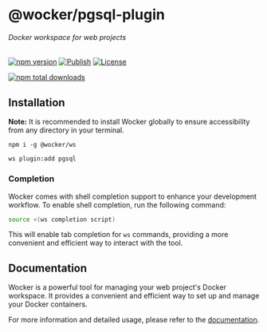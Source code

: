 # @wocker/pgsql-plugin

###### Docker workspace for web projects

[![npm version](https://img.shields.io/npm/v/@wocker/pgsql-plugin.svg)](https://www.npmjs.com/package/@wocker/pgsql-plugin)
[![Publish](https://github.com/kearisp/wocker-pgsql-plugin/actions/workflows/publish-latest.yml/badge.svg?event=release)](https://github.com/kearisp/wocker-pgsql-plugin/actions/workflows/publish-latest.yml)
[![License](https://img.shields.io/npm/l/@wocker/pgsql-plugin)](https://github.com/kearisp/wocker-pgsql-plugin/blob/main/LICENSE)

[![npm total downloads](https://img.shields.io/npm/dt/@wocker/pgsql-plugin.svg)](https://www.npmjs.com/package/@wocker/pgsql-plugin)

## Installation

**Note:** It is recommended to install Wocker globally to ensure accessibility from any directory in your terminal.

```shell
npm i -g @wocker/ws
```

```shell
ws plugin:add pgsql
```


### Completion

Wocker comes with shell completion support to enhance your development workflow. To enable shell completion, run the following command:

```bash
source <(ws completion script)
```

This will enable tab completion for `ws` commands, providing a more convenient and efficient way to interact with the tool.


## Documentation

Wocker is a powerful tool for managing your web project's Docker workspace. It provides a convenient and efficient way to set up and manage your Docker containers.

For more information and detailed usage, please refer to the [documentation](https://kearisp.github.io/wocker).


